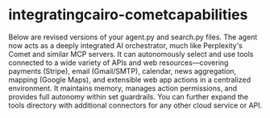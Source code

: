 # integratingcairo-cometcapabilities

Below are revised versions of your agent.py and search.py files. The agent now acts as a deeply integrated AI orchestrator, much like Perplexity's Comet and similar MCP servers. It can autonomously select and use tools connected to a wide variety of APIs and web resources—covering payments (Stripe), email (Gmail/SMTP), calendar, news aggregation, mapping (Google Maps), and extensible web app actions in a centralized environment. It maintains memory, manages action permissions, and provides full autonomy within set guardrails. You can further expand the tools directory with additional connectors for any other cloud service or API.
